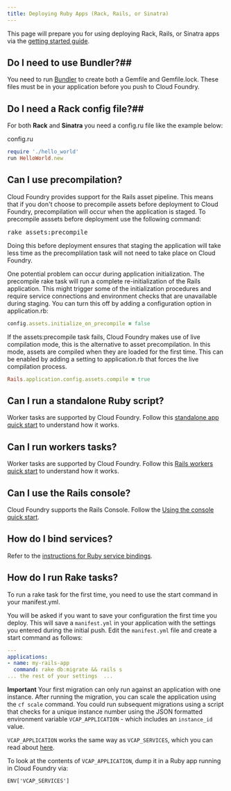 ```yaml
---
title: Deploying Ruby Apps (Rack, Rails, or Sinatra)
---
```


This page will prepare you for using deploying Rack, Rails, or Sinatra apps via the [getting started guide](../../../dotcom/getting-started.html).

## <a id='bundler'></a> Do I need to use Bundler?##

You need to run <a href="http://gembundler.com/">Bundler</a> to create both a Gemfile and Gemfile.lock. These files must be in your application before you push to Cloud Foundry.

## <a id='config'></a> Do I need a Rack config file?##

For both **Rack** and **Sinatra** you need a config.ru file like the example below:

config.ru

~~~ruby
require './hello_world'
run HelloWorld.new
~~~

## <a id='precompile'></a> Can I use precompilation? ##

Cloud Foundry provides support for the Rails asset pipeline. This means that if you don't choose to precompile assets before deployment to Cloud Foundry, precompilation will occur when the application is staged.
To precompile asssets before deployment use the following command:

<pre class="terminal">
rake assets:precompile
</pre>

Doing this before deployment ensures that staging the application will take less time as the precomplilation task will not need to take place on Cloud Foundry.

One potential problem can occur during application initialization. The precompile rake task will run a complete re-initialization of the Rails application. This might trigger some of the initialization procedures and require service connections and environment checks that are unavailable during staging. You can turn this off by adding a configuration option in application.rb:

~~~ruby
config.assets.initialize_on_precompile = false
~~~

If the assets:precompile task fails, Cloud Foundry makes use of live compilation mode, this is the alternative to asset precompilation. In this mode, assets are compiled when they are loaded for the first time. This can be enabled by adding a setting to application.rb that forces the live compilation process.

~~~ruby
Rails.application.config.assets.compile = true
~~~

## <a id='standalone'></a> Can I run a standalone Ruby script? ##

Worker tasks are supported by Cloud Foundry. Follow this [standalone app quick start](rails-running-worker-tasks.html) to understand how it works.

## <a id='workers'></a> Can I run workers tasks? ##

Worker tasks are supported by Cloud Foundry. Follow this [Rails workers quick start](rails-running-worker-tasks.html) to understand how it works.

## <a id='console'></a> Can I use the Rails console? ##

Cloud Foundry supports the Rails Console. Follow the [Using the console quick start](rails-using-the-console.html).

## <a id='services'></a> How do I bind services? ##

Refer to the [instructions for Ruby service bindings](../../services/ruby-service-bindings.html).

## <a id='rake'></a> How do I run Rake tasks? ##

To run a rake task for the first time, you need to use the start command in your manifest.yml.

You will be asked if you want to save your configuration the first time you deploy. This will save a `manifest.yml` in your application with the settings you entered during the initial push. Edit the `manifest.yml` file and create a start command as follows:

~~~yaml
---
applications:
- name: my-rails-app
  command: rake db:migrate && rails s
... the rest of your settings  ...
~~~

**Important** Your first migration can only run against an application with one instance. After running the migration, you can scale the application using the `cf scale` command. You could run subsequent migrations using a script that checks for a unique instance number using the JSON formatted environment variable `VCAP_APPLICATION` - which includes an `instance_id` value.

`VCAP_APPLICATION` works the same way as `VCAP_SERVICES`, which you can read about [here](../../services/environment-variable.html).

To look at the contents of `VCAP_APPLICATION`, dump it in a Ruby app running in Cloud Foundry via:

`ENV['VCAP_SERVICES']`